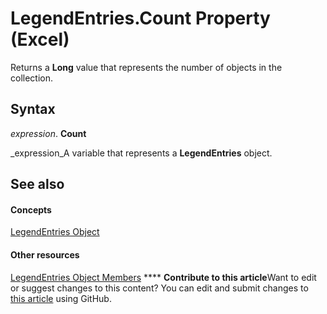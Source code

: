 
# LegendEntries.Count Property (Excel)

Returns a  **Long** value that represents the number of objects in the collection.


## Syntax

 _expression_. **Count**

 _expression_A variable that represents a  **LegendEntries** object.


## See also


#### Concepts


 [LegendEntries Object](51d98149-b90b-432b-7771-0815a0e89655.md)
#### Other resources


 [LegendEntries Object Members](dddeca68-d207-60af-9c16-afe670851a08.md)
****   **Contribute to this article**Want to edit or suggest changes to this content? You can edit and submit changes to  [this article](https://github.com/jhershey00/VBA_Excel_Test/OpenXMLCon/articles/66fa1994-1a0e-dd70-c508-ee9ffe875388.md) using GitHub.

